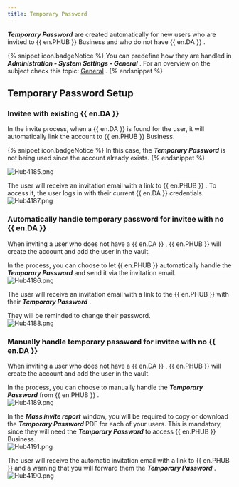 ```yaml
---
title: Temporary Password
---
```

***Temporary Password*** are created automatically for new users who are invited to {{ en.PHUB }} Business and who do not have {{ en.DA }} .  

{% snippet icon.badgeNotice %} 
You can predefine how they are handled in ***Administration - System Settings - General*** . For an overview on the subject check this topic: [General](Hub_Administration_System_Settings_General) . 
{% endsnippet %}
 

## Temporary Password Setup

### Invitee with existing {{ en.DA }} 

In the invite process, when a {{ en.DA }} is found for the user, it will automatically link the account to {{ en.PHUB }} Business.  

{% snippet icon.badgeNotice %} 
In this case, the ***Temporary Password*** is not being used since the account already exists. 
{% endsnippet %}
 
![Hub4185.png](/img/en/hub/Hub4185.png)  

The user will receive an invitation email with a link to {{ en.PHUB }} . To access it, the user logs in with their current {{ en.DA }} credentials.  
![Hub4187.png](/img/en/hub/Hub4187.png) 

### Automatically handle temporary password for invitee with no {{ en.DA }} 

When inviting a user who does not have a {{ en.DA }} , {{ en.PHUB }} will create the account and add the user in the vault.  

In the process, you can choose to let {{ en.PHUB }} automatically handle the ***Temporary Password*** and send it via the invitation email.  
![Hub4186.png](/img/en/hub/Hub4186.png)  

The user will receive an invitation email with a link to the {{ en.PHUB }} with their ***Temporary Password*** .  

They will be reminded to change their password.  
![Hub4188.png](/img/en/hub/Hub4188.png) 

### Manually handle temporary password for invitee with no {{ en.DA }} 

When inviting a user who does not have a {{ en.DA }} , {{ en.PHUB }} will create the account and add the user in the vault.  

In the process, you can choose to manually handle the ***Temporary Password*** from {{ en.PHUB }} .  
![Hub4189.png](/img/en/hub/Hub4189.png)  

In the ***Mass invite report*** window, you will be required to copy or download the ***Temporary Password*** PDF for each of your users. This is mandatory, since they will need the ***Temporary Password*** to access {{ en.PHUB }} Business.  
![Hub4191.png](/img/en/hub/Hub4191.png)  

The user will receive the automatic invitation email with a link to {{ en.PHUB }} and a warning that you will forward them the ***Temporary Password*** .  
![Hub4190.png](/img/en/hub/Hub4190.png) 

